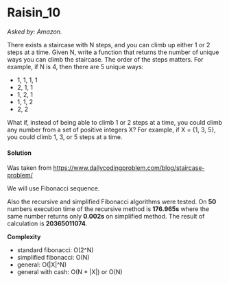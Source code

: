 # Raisin_10

*Asked by: Amazon.*

There exists a staircase with N steps, and you can climb up either 1 or 2 steps at a time. Given N, write a function that returns the number of unique ways you can climb the staircase. The order of the steps matters.
For example, if N is 4, then there are 5 unique ways:
* 1, 1, 1, 1
* 2, 1, 1
* 1, 2, 1
* 1, 1, 2
* 2, 2

What if, instead of being able to climb 1 or 2 steps at a time, you could climb any number from a set of positive integers X? For example, if X = {1, 3, 5}, you could climb 1, 3, or 5 steps at a time.


#### Solution

Was taken from https://www.dailycodingproblem.com/blog/staircase-problem/

We will use Fibonacci sequence.

Also the recursive and simplified Fibonacci algorithms were tested. On **50** numbers execution time of the recursive method is **176.965s** where the same number returns only **0.002s** on simplified method. The result of calculation is **20365011074**.

**Сomplexity** 

* standard fibonacci: O(2^N)
* simplified fibonacci: O(N)
* general: O(|X|^N)
* general with cash: O(N * |X|) or O(N)